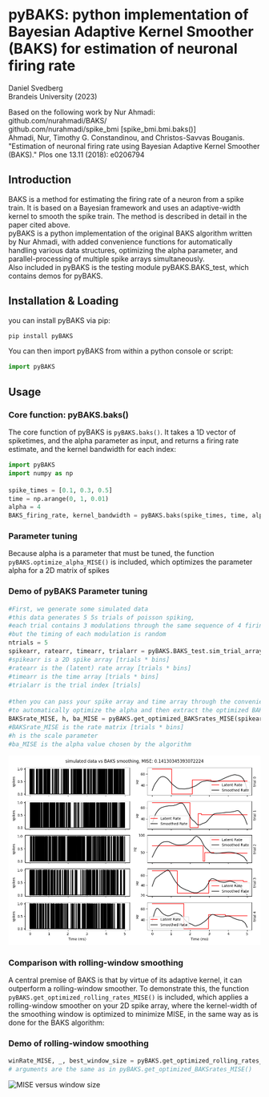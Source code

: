 # pyBAKS: python implementation of Bayesian Adaptive Kernel Smoother (BAKS) for estimation of neuronal firing rate

Daniel Svedberg <br> Brandeis University (2023)

Based on the following work by Nur Ahmadi: <br>
github.com/nurahmadi/BAKS/ <br>
github.com/nurahmadi/spike_bmi [spike_bmi.bmi.baks()]<br>
Ahmadi, Nur, Timothy G. Constandinou, and Christos-Savvas Bouganis. "Estimation of neuronal firing rate using Bayesian Adaptive Kernel Smoother (BAKS)." Plos one 13.11 (2018): e0206794

## Introduction
BAKS is a method for estimating the firing rate of a neuron from a spike train. 
It is based on a Bayesian framework and uses an adaptive-width kernel to smooth the spike train. 
The method is described in detail in the paper cited above.<br>
pyBAKS is a python implementation of the original BAKS algorithm written by Nur Ahmadi, 
with added convenience functions for automatically handling various data structures, 
optimizing the alpha parameter, and parallel-processing of multiple spike arrays simultaneously.<br>
Also included in pyBAKS is the testing module pyBAKS.BAKS_test, 
which contains demos for pyBAKS. 

## Installation & Loading
you can install pyBAKS via pip:
```bash
pip install pyBAKS
```
You can then import pyBAKS from within a python console or script:
```python
import pyBAKS
```
## Usage

### Core function: pyBAKS.baks()
The core function of pyBAKS is `pyBAKS.baks()`. It takes a 1D vector of spiketimes, and the alpha parameter as input, and returns a firing rate estimate, and the kernel bandwidth for each index: 
```python  
import pyBAKS
import numpy as np

spike_times = [0.1, 0.3, 0.5]
time = np.arange(0, 1, 0.01)
alpha = 4
BAKS_firing_rate, kernel_bandwidth = pyBAKS.baks(spike_times, time, alpha)
```
### Parameter tuning
Because alpha is a parameter that must be tuned, the function `pyBAKS.optimize_alpha_MISE()` is included, 
which optimizes the parameter alpha for a 2D matrix of spikes

### Demo of pyBAKS Parameter tuning

```python
#First, we generate some simulated data
#this data generates 5 5s trials of poisson spiking, 
#each trial contains 3 modulations through the same sequence of 4 firing rates
#but the timing of each modulation is random
ntrials = 5
spikearr, ratearr, timearr, trialarr = pyBAKS.BAKS_test.sim_trial_array(n_trials=ntrials, trial_length=5, n_epochs=4, dt=0.001)
#spikearr is a 2D spike array [trials * bins]
#ratearr is the (latent) rate array [trials * bins]
#timearr is the time array [trials * bins]
#trialarr is the trial index [trials]

#then you can pass your spike array and time array through the convenience function
#to automatically optimize the alpha and then extract the optimized BAKS rates
BAKSrate_MISE, h, ba_MISE = pyBAKS.get_optimized_BAKSrates_MISE(spikearr, timearr, nIter=10)
#BAKSrate_MISE is the rate matrix [trials * bins]
#h is the scale parameter
#ba_MISE is the alpha value chosen by the algorithm
```
![MISE versus alpha](https://github.com/danielsvedberg/pyBAKS/blob/1bd560727b41e47ec4c71c93cc3caf9dc99de0f2/simulated%20data%20vs%20BAKS%20smoothing%2C%20MISE%3A%200.14130345393072224.png)

### Comparison with rolling-window smoothing
A central premise of BAKS is that by virtue of its adaptive kernel, it can outperform a rolling-window smoother.
To demonstrate this, the function `pyBAKS.get_optimized_rolling_rates_MISE()` is included, 
which applies a rolling-window smoother on your 2D spike array, 
where the kernel-width of the smoothing window is optimized to minimize MISE,
in the same way as is done for the BAKS algorithm:
### Demo of rolling-window smoothing

```python
winRate_MISE, _, best_window_size = pyBAKS.get_optimized_rolling_rates_MISE(spikearr, timearr, nIter=30)
# arguments are the same as in pyBAKS.get_optimized_BAKSrates_MISE()
```
![MISE versus window size]()
